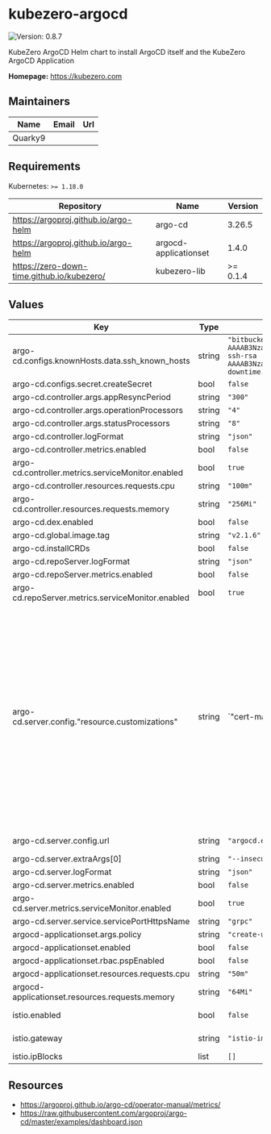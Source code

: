 # kubezero-argocd

![Version: 0.8.7](https://img.shields.io/badge/Version-0.8.7-informational?style=flat-square)

KubeZero ArgoCD Helm chart to install ArgoCD itself and the KubeZero ArgoCD Application

**Homepage:** <https://kubezero.com>

## Maintainers

| Name | Email | Url |
| ---- | ------ | --- |
| Quarky9 |  |  |

## Requirements

Kubernetes: `>= 1.18.0`

| Repository | Name | Version |
|------------|------|---------|
| https://argoproj.github.io/argo-helm | argo-cd | 3.26.5 |
| https://argoproj.github.io/argo-helm | argocd-applicationset | 1.4.0 |
| https://zero-down-time.github.io/kubezero/ | kubezero-lib | >= 0.1.4 |

## Values

| Key | Type | Default | Description |
|-----|------|---------|-------------|
| argo-cd.configs.knownHosts.data.ssh_known_hosts | string | `"bitbucket.org ssh-rsa AAAAB3NzaC1yc2EAAAABIwAAAQEAubiN81eDcafrgMeLzaFPsw2kNvEcqTKl/VqLat/MaB33pZy0y3rJZtnqwR2qOOvbwKZYKiEO1O6VqNEBxKvJJelCq0dTXWT5pbO2gDXC6h6QDXCaHo6pOHGPUy+YBaGQRGuSusMEASYiWunYN0vCAI8QaXnWMXNMdFP3jHAJH0eDsoiGnLPBlBp4TNm6rYI74nMzgz3B9IikW4WVK+dc8KZJZWYjAuORU3jc1c/NPskD2ASinf8v3xnfXeukU0sJ5N6m5E8VLjObPEO+mN2t/FZTMZLiFqPWc/ALSqnMnnhwrNi2rbfg/rd/IpL8Le3pSBne8+seeFVBoGqzHM9yXw==\ngithub.com ssh-rsa AAAAB3NzaC1yc2EAAAABIwAAAQEAq2A7hRGmdnm9tUDbO9IDSwBK6TbQa+PXYPCPy6rbTrTtw7PHkccKrpp0yVhp5HdEIcKr6pLlVDBfOLX9QUsyCOV0wzfjIJNlGEYsdlLJizHhbn2mUjvSAHQqZETYP81eFzLQNnPHt4EVVUh7VfDESU84KezmD5QlWpXLmvU31/yMf+Se8xhHTvKSCZIFImWwoG6mbUoWf9nzpIoaSjB+weqqUUmpaaasXVal72J+UX2B+2RPW3RcT0eOzQgqlJL3RKrTJvdsjE3JEAvGq3lGHSZXy28G3skua2SmVi/w4yCE6gbODqnTWlg7+wC604ydGXA8VJiS5ap43JXiUFFAaQ==\ngit.zero-downtime.net ecdsa-sha2-nistp256 AAAAE2VjZHNhLXNoYTItbmlzdHAyNTYAAAAIbmlzdHAyNTYAAABBBBytYYdGzh0Y9iwx4hxgjiEwbxLxBdIaMbfpkB6zqiDqmMtVDprjZfRlDTew25+p+Hki7/xJPQRYqB6RR0fuTwo=\ngit.zero-downtime.net:22000 ecdsa-sha2-nistp256 AAAAE2VjZHNhLXNoYTItbmlzdHAyNTYAAAAIbmlzdHAyNTYAAABBBBytYYdGzh0Y9iwx4hxgjiEwbxLxBdIaMbfpkB6zqiDqmMtVDprjZfRlDTew25+p+Hki7/xJPQRYqB6RR0fuTwo=\n"` |  |
| argo-cd.configs.secret.createSecret | bool | `false` |  |
| argo-cd.controller.args.appResyncPeriod | string | `"300"` |  |
| argo-cd.controller.args.operationProcessors | string | `"4"` |  |
| argo-cd.controller.args.statusProcessors | string | `"8"` |  |
| argo-cd.controller.logFormat | string | `"json"` |  |
| argo-cd.controller.metrics.enabled | bool | `false` |  |
| argo-cd.controller.metrics.serviceMonitor.enabled | bool | `true` |  |
| argo-cd.controller.resources.requests.cpu | string | `"100m"` |  |
| argo-cd.controller.resources.requests.memory | string | `"256Mi"` |  |
| argo-cd.dex.enabled | bool | `false` |  |
| argo-cd.global.image.tag | string | `"v2.1.6"` |  |
| argo-cd.installCRDs | bool | `false` |  |
| argo-cd.repoServer.logFormat | string | `"json"` |  |
| argo-cd.repoServer.metrics.enabled | bool | `false` |  |
| argo-cd.repoServer.metrics.serviceMonitor.enabled | bool | `true` |  |
| argo-cd.server.config."resource.customizations" | string | `"cert-manager.io/Certificate:\n  # Lua script for customizing the health status assessment\n  health.lua: |\n    hs = {}\n    if obj.status ~= nil then\n      if obj.status.conditions ~= nil then\n        for i, condition in ipairs(obj.status.conditions) do\n          if condition.type == \"Ready\" and condition.status == \"False\" then\n            hs.status = \"Degraded\"\n            hs.message = condition.message\n            return hs\n          end\n          if condition.type == \"Ready\" and condition.status == \"True\" then\n            hs.status = \"Healthy\"\n            hs.message = condition.message\n            return hs\n          end\n        end\n      end\n    end\n    hs.status = \"Progressing\"\n    hs.message = \"Waiting for certificate\"\n    return hs\n"` |  |
| argo-cd.server.config.url | string | `"argocd.example.com"` | ArgoCD hostname to be exposed via Istio |
| argo-cd.server.extraArgs[0] | string | `"--insecure"` |  |
| argo-cd.server.logFormat | string | `"json"` |  |
| argo-cd.server.metrics.enabled | bool | `false` |  |
| argo-cd.server.metrics.serviceMonitor.enabled | bool | `true` |  |
| argo-cd.server.service.servicePortHttpsName | string | `"grpc"` |  |
| argocd-applicationset.args.policy | string | `"create-update"` |  |
| argocd-applicationset.enabled | bool | `false` |  |
| argocd-applicationset.rbac.pspEnabled | bool | `false` |  |
| argocd-applicationset.resources.requests.cpu | string | `"50m"` |  |
| argocd-applicationset.resources.requests.memory | string | `"64Mi"` |  |
| istio.enabled | bool | `false` | Deploy Istio VirtualService to expose ArgoCD |
| istio.gateway | string | `"istio-ingress/ingressgateway"` | Name of the Istio gateway to add the VirtualService to |
| istio.ipBlocks | list | `[]` |  |

## Resources
- https://argoproj.github.io/argo-cd/operator-manual/metrics/
- https://raw.githubusercontent.com/argoproj/argo-cd/master/examples/dashboard.json
